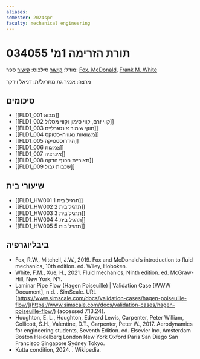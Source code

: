 ```yaml
---
aliases: 
semester: 2024spr
faculty: mechanical engineering
---
```

# תורת הזרימה 1מ' 034055
מודל: [קישור](https://moodle2324.technion.ac.il/course/view.php?id=2572)
סילבוס: [קישור](https://moodle2324.technion.ac.il/pluginfile.php/325380/mod_resource/content/7/Fluids%201%20-%20Syllabus-Spring%2023-%2024%20-%20With%20calendar.pdf)
ספר: [Fox, McDonald](https://annas-archive.org/md5/d94fc3220a84f43f44bf49725af45502), [Frank M. White](http://ftp.demec.ufpr.br/disciplinas/TM240/Marchi/Bibliografia/White_2011_7ed_Fluid-Mechanics.pdf)


מרצה: אמיר גת
מתרגל/ת: דניאל וידקר

## סיכומים
- [[FLD1_001 מבוא]]
- [[FLD1_002 קווי זרם, קווי סימון וקווי מסלול]]
- [[FLD1_003 חוקי שימור אינטגרליים]]
- [[FLD1_004 משוואות נאוויה-סטוקס]]
- [[FLD1_005 הידרוסטטיקה]]
- [[FLD1_006 צמיגות]]
- [[FLD1_007 אינרציה]]
- [[FLD1_008 תאוריית הכנף הדקה]]
- [[FLD1_009 שכבות גבול]]


## שיעורי בית
- [[FLD1_HW001 תרגיל בית 1]]
- [[FLD1_HW002 תרגיל בית 2]]
- [[FLD1_HW003 תרגיל בית 3]]
- [[FLD1_HW004 תרגיל בית 4]]
- [[FLD1_HW005 תרגיל בית 5]]

## ביבליוגרפיה
- Fox, R.W., Mitchell, J.W., 2019. Fox and McDonald’s introduction to fluid mechanics, 10th edition. ed. Wiley, Hoboken.
- White, F.M., Xue, H., 2021. Fluid mechanics, Ninth edition. ed. McGraw-Hill, New York, NY.
- Laminar Pipe Flow (Hagen Poiseuille) | Validation Case [WWW Document], n.d. . SimScale. URL [https://www.simscale.com/docs/validation-cases/hagen-poiseuille-flow/](https://www.simscale.com/docs/validation-cases/hagen-poiseuille-flow/) (accessed 7.13.24).
- Houghton, E. L., Houghton, Edward Lewis, Carpenter, Peter William, Collicott, S.H., Valentine, D.T., Carpenter, Peter W., 2017. Aerodynamics for engineering students, Seventh Edition. ed. Elsevier Inc, Amsterdam Boston Heidelberg London New York Oxford Paris San Diego San Francisco Singapore Sydney Tokyo.
- Kutta condition, 2024. . Wikipedia.
